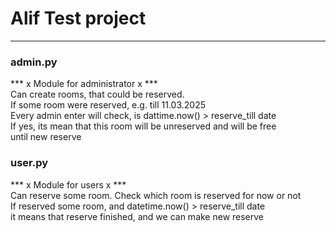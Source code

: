 # Alif Test project
___________________


### admin.py
*** x Module for administrator x *** <br>
Can create rooms, that could be reserved.<br>
If some room were reserved, e.g. till 11.03.2025 <br>
Every admin enter will check, is dattime.now() > reserve_till date <br>
If yes, its mean that this room will be unreserved and will be free <br>
until new reserve <br>

### user.py
*** x Module for users x *** <br>
Can reserve some room. Check which room is reserved for now or not <br>
If reserved some room, and datetime.now() > reserve_till date <br>
it means that reserve finished, and we can make new reserve <br>